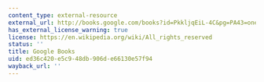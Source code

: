 ```yaml
---
content_type: external-resource
external_url: http://books.google.com/books?id=PkkljqEiL-4C&pg=PA43=onepage
has_external_license_warning: true
license: https://en.wikipedia.org/wiki/All_rights_reserved
status: ''
title: Google Books
uid: ed36c420-e5c9-48db-906d-e66130e57f94
wayback_url: ''
---
```

